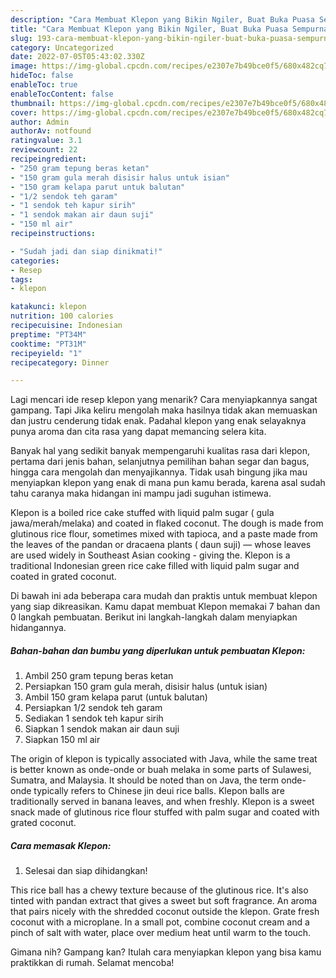 ```yaml
---
description: "Cara Membuat Klepon yang Bikin Ngiler, Buat Buka Puasa Sempurna"
title: "Cara Membuat Klepon yang Bikin Ngiler, Buat Buka Puasa Sempurna"
slug: 193-cara-membuat-klepon-yang-bikin-ngiler-buat-buka-puasa-sempurna
category: Uncategorized
date: 2022-07-05T05:43:02.330Z
image: https://img-global.cpcdn.com/recipes/e2307e7b49bce0f5/680x482cq70/klepon-foto-resep-utama.jpg
hideToc: false
enableToc: true
enableTocContent: false
thumbnail: https://img-global.cpcdn.com/recipes/e2307e7b49bce0f5/680x482cq70/klepon-foto-resep-utama.jpg
cover: https://img-global.cpcdn.com/recipes/e2307e7b49bce0f5/680x482cq70/klepon-foto-resep-utama.jpg
author: Admin
authorAv: notfound
ratingvalue: 3.1
reviewcount: 22
recipeingredient:
- "250 gram tepung beras ketan"
- "150 gram gula merah disisir halus untuk isian"
- "150 gram kelapa parut untuk balutan"
- "1/2 sendok teh garam"
- "1 sendok teh kapur sirih"
- "1 sendok makan air daun suji"
- "150 ml air"
recipeinstructions:

- "Sudah jadi dan siap dinikmati!"
categories:
- Resep
tags:
- klepon

katakunci: klepon 
nutrition: 100 calories
recipecuisine: Indonesian
preptime: "PT34M"
cooktime: "PT31M"
recipeyield: "1"
recipecategory: Dinner

---
```



Lagi mencari ide resep klepon yang menarik? Cara menyiapkannya sangat gampang. Tapi Jika keliru mengolah maka hasilnya tidak akan memuaskan dan justru cenderung tidak enak. Padahal klepon yang enak selayaknya punya aroma dan cita rasa yang dapat memancing selera kita.


Banyak hal yang sedikit banyak mempengaruhi kualitas rasa dari klepon, pertama dari jenis bahan, selanjutnya pemilihan bahan segar dan bagus, hingga cara mengolah dan menyajikannya. Tidak usah bingung jika mau menyiapkan klepon yang enak di mana pun kamu berada, karena asal sudah tahu caranya maka hidangan ini mampu jadi suguhan istimewa.

Klepon is a boiled rice cake stuffed with liquid palm sugar ( gula jawa/merah/melaka) and coated in flaked coconut. The dough is made from glutinous rice flour, sometimes mixed with tapioca, and a paste made from the leaves of the pandan or dracaena plants ( daun suji) — whose leaves are used widely in Southeast Asian cooking - giving the. Klepon is a traditional Indonesian green rice cake filled with liquid palm sugar and coated in grated coconut.


Di bawah ini ada beberapa cara mudah dan praktis untuk membuat klepon yang siap dikreasikan. Kamu dapat membuat Klepon memakai 7 bahan dan 0 langkah pembuatan. Berikut ini langkah-langkah dalam menyiapkan hidangannya.

<!--inarticleads1-->

##### Bahan-bahan dan bumbu yang diperlukan untuk pembuatan Klepon:

1. Ambil 250 gram tepung beras ketan
1. Persiapkan 150 gram gula merah, disisir halus (untuk isian)
1. Ambil 150 gram kelapa parut (untuk balutan)
1. Persiapkan 1/2 sendok teh garam
1. Sediakan 1 sendok teh kapur sirih
1. Siapkan 1 sendok makan air daun suji
1. Siapkan 150 ml air


The origin of klepon is typically associated with Java, while the same treat is better known as onde-onde or buah melaka in some parts of Sulawesi, Sumatra, and Malaysia. It should be noted than on Java, the term onde-onde typically refers to Chinese jin deui rice balls. Klepon balls are traditionally served in banana leaves, and when freshly. Klepon is a sweet snack made of glutinous rice flour stuffed with palm sugar and coated with grated coconut. 

<!--inarticleads2-->

##### Cara memasak Klepon:


1. Selesai dan siap dihidangkan!

This rice ball has a chewy texture because of the glutinous rice. It&#39;s also tinted with pandan extract that gives a sweet but soft fragrance. An aroma that pairs nicely with the shredded coconut outside the klepon. Grate fresh coconut with a microplane. In a small pot, combine coconut cream and a pinch of salt with water, place over medium heat until warm to the touch. 

Gimana nih? Gampang kan? Itulah cara menyiapkan klepon yang bisa kamu praktikkan di rumah. Selamat mencoba!

